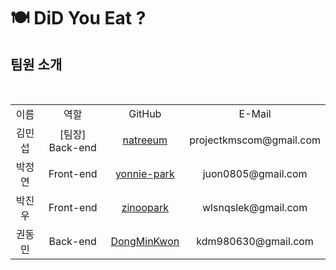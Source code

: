 # 🍽️ DiD You Eat ?

<h2> 팀원 소개 </h2>
<br>
<table>
 <tr>
  <td align='center'>이름</td>
  <td align='center'>역할</td>
  <td align='center'>GitHub</td>
  <td align='center'>E-Mail</td>
 </tr>
  <tr>
  <td align='center'>김민섭</td>
  <td align='center'>[팀장] Back-end</td>
  <td align='center'><a href="https://github.com/natreeum">natreeum</a></td>
  <td align='center'>projectkmscom@gmail.com</td>
 </tr>
 <tr>
  <td align='center'>박정연</td>
  <td align='center'>Front-end</td>
  <td align='center'><a href="https://github.com/yonnie-park">yonnie-park</a></td>
  <td align='center'>juon0805@gmail.com</td>
 </tr>
  <tr>
  <td align='center'>박진우</td>
  <td align='center'>Front-end</td>
  <td align='center'><a href="https://github.com/zinoopark">zinoopark</a></td>
  <td align='center'>wlsnqslek@gmail.com</td>
 </tr>
 <tr>
  <td align='center'>권동민</td>
  <td align='center'>Back-end</td>
  <td align='center'><a href="https://github.com/DongMinKwon">DongMinKwon</a></td>
  <td align='center'>kdm980630@gmail.com</td>
 </tr>   

</table>
